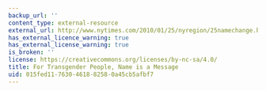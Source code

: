 ```yaml
---
backup_url: ''
content_type: external-resource
external_url: http://www.nytimes.com/2010/01/25/nyregion/25namechange.html
has_external_licence_warning: true
has_external_license_warning: true
is_broken: ''
license: https://creativecommons.org/licenses/by-nc-sa/4.0/
title: For Transgender People, Name is a Message
uid: 015fed11-7630-4618-8258-0a45cb5afbf7
---
```

